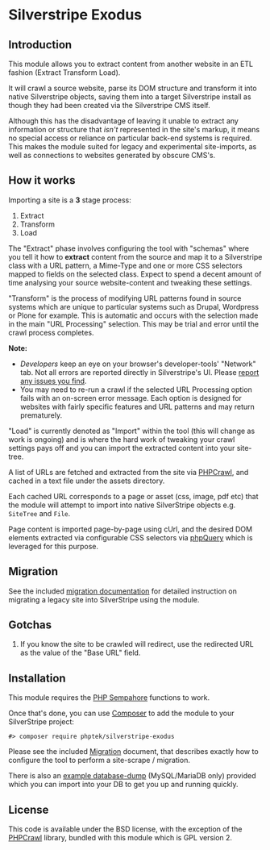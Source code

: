 # Silverstripe Exodus

## Introduction

This module allows you to extract content from another website in an ETL fashion (Extract Transform Load).

It will crawl a source website, parse its DOM structure and transform it into native Silverstripe objects, saving
them into a target Silverstripe install as though they had been created
via the Silverstripe CMS itself.

Although this has the disadvantage of leaving it unable to extract any information
or structure that _isn't_ represented in the site's markup, it means no special access
or reliance on particular back-end systems is required. This makes the module suited
for legacy and experimental site-imports, as well as connections to websites generated
by obscure CMS's.

## How it works

Importing a site is a __3__ stage process:

 1. Extract
 2. Transform
 3. Load

The "Extract" phase involves configuring the tool with "schemas" where you tell it how to **extract** content from the source and map it to a Silverstripe class with a URL pattern, a Mime-Type and one or more CSS selectors mapped to fields on the selected class. Expect to spend a decent amount of time analysing your source website-content and tweaking these settings.

"Transform" is the process of modifying URL patterns found in source systems which are unique to particular systems such as Drupal, Wordpress or Plone for example. This is automatic and occurs with the selection made in the main "URL Processing" selection. This may be trial and error until the crawl process completes.

**Note:** 

* _Developers_ keep an eye on your browser's developer-tools' "Network" tab. Not all errors are reported directly in Silverstripe's UI. Please [report any issues you find](https://github.com/phptek/silverstripe-exodus/issues).  
* You may need to re-run a crawl if the selected URL Processing option fails with an on-screen error message. Each option is designed for websites with fairly specific features and URL patterns and may return prematurely.

"Load" is currently denoted as "Import" within the tool (this will change as work is ongoing) and is where the hard work of tweaking your crawl settings pays off and you can import the extracted content into your site-tree.

A list of URLs are fetched and extracted from the site via [PHPCrawl](http://cuab.de/),
and cached in a text file under the assets directory.

Each cached URL corresponds to a page or asset (css, image, pdf etc) that the module
will attempt to import into native SilverStripe objects e.g. `SiteTree` and `File`.

Page content is imported page-by-page using cUrl, and the desired DOM elements
extracted via configurable CSS selectors via [phpQuery](https://github.com/electrolinux/phpquery)
which is leveraged for this purpose.

## Migration

See the included [migration documentation](docs/en/migration.md) for detailed
instruction on migrating a legacy site into SilverStripe using the module.

## Gotchas

1. If you know the site to be crawled will redirect, use the redirected URL as the value of the "Base URL" field.

## Installation

This module requires the [PHP Sempahore](https://www.php.net/manual/en/sem.installation.php)
functions to work.

Once that's done, you can use [Composer](http://getcomposer.org) to add the module
to your SilverStripe project:

    #> composer require phptek/silverstripe-exodus

Please see the included [Migration](docs/en/migration.md) document, that describes
exactly how to configure the tool to perform a site-scrape / migration.

There is also an [example database-dump](docs/en/example.sql) (MySQL/MariaDB only)
provided which you can import into your DB to get you up and running quickly.

## License

This code is available under the BSD license, with the exception of the [PHPCrawl](https://github.com/crispy-computing-machine/phpcrawl/)
library, bundled with this module which is GPL version 2.
